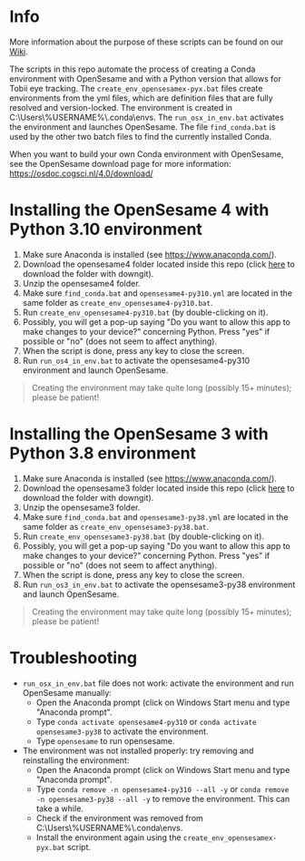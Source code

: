 # Info
More information about the purpose of these scripts can be found on our [Wiki](https://researchwiki.solo.universiteitleiden.nl/xwiki/wiki/researchwiki.solo.universiteitleiden.nl/view/Software/OpenSesame/Tobii%20and%20OpenSesame/).

The scripts in this repo automate the process of creating a Conda environment with OpenSesame and with a Python version that allows for Tobii eye tracking. The `create_env_opensesamex-pyx.bat` files create environments from the yml files, which are definition files that are fully resolved and version-locked. The environment is created in C:\Users\\%USERNAME%\\.conda\envs. The `run_osx_in_env.bat` activates the environment and launches OpenSesame. The file `find_conda.bat` is used by the other two batch files to find the currently installed Conda.  

When you want to build your own Conda environment with OpenSesame, see the OpenSesame download page for more information: https://osdoc.cogsci.nl/4.0/download/

# Installing the OpenSesame 4 with Python 3.10 environment
1. Make sure Anaconda is installed (see https://www.anaconda.com/).
1. Download the opensesame4 folder located inside this repo (click [here](https://minhaskamal.github.io/DownGit/#/home?url=https://github.com/solo-fsw/opensesame-tobii-env/tree/main/opensesame4) to download the folder with downgit).
1. Unzip the opensesame4 folder.
1. Make sure `find_conda.bat` and `opensesame4-py310.yml` are located in the same folder as `create_env_opensesame4-py310.bat`.
1. Run `create_env_opensesame4-py310.bat` (by double-clicking on it).
1. Possibly, you will get a pop-up saying "Do you want to allow this app to make changes to your device?" concerning Python. Press "yes" if possible or "no" (does not seem to affect anything). 
1. When the script is done, press any key to close the screen.
1. Run `run_os4_in_env.bat` to activate the opensesame4-py310 environment and launch OpenSesame.

> Creating the environment may take quite long (possibly 15+ minutes); please be patient!

# Installing the OpenSesame 3 with Python 3.8 environment
1. Make sure Anaconda is installed (see https://www.anaconda.com/).
1. Download the opensesame3 folder located inside this repo (click [here](https://minhaskamal.github.io/DownGit/#/home?url=https://github.com/solo-fsw/opensesame-tobii-env/tree/main/opensesame3) to download the folder with downgit).
1. Unzip the opensesame3 folder.
1. Make sure `find_conda.bat` and `opensesame3-py38.yml` are located in the same folder as `create_env_opensesame3-py38.bat`.
1. Run `create_env_opensesame3-py38.bat` (by double-clicking on it).
1. Possibly, you will get a pop-up saying "Do you want to allow this app to make changes to your device?" concerning Python. Press "yes" if possible or "no" (does not seem to affect anything). 
1. When the script is done, press any key to close the screen.
1. Run `run_os3_in_env.bat` to activate the opensesame3-py38 environment and launch OpenSesame.

> Creating the environment may take quite long (possibly 15+ minutes); please be patient!

# Troubleshooting
- `run_osx_in_env.bat` file does not work: activate the environment and run OpenSesame manually:
  - Open the Anaconda prompt (click on Windows Start menu and type "Anaconda prompt".
  - Type `conda activate opensesame4-py310` or `conda activate opensesame3-py38` to activate the environment.
  - Type `opensesame` to run opensesame.
- The environment was not installed properly: try removing and reinstalling the environment:
  - Open the Anaconda prompt (click on Windows Start menu and type "Anaconda prompt".
  - Type `conda remove -n opensesame4-py310 --all -y` or `conda remove -n opensesame3-py38 --all -y` to remove the environment. This can take a while.
  - Check if the environment was removed from C:\Users\\%USERNAME%\\.conda\envs.
  - Install the environment again using the `create_env_opensesamex-pyx.bat` script.

